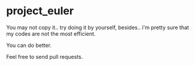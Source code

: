 # project_euler

You may not copy it..
try doing it by yourself, besides..
i'm pretty sure that my codes are not the most efficient.

You can do better.

Feel free to send pull requests.
